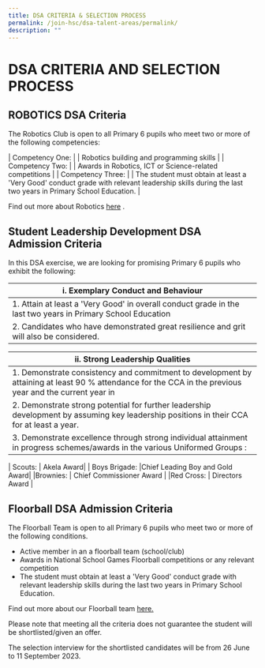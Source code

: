 ```yaml
---
title: DSA CRITERIA & SELECTION PROCESS
permalink: /join-hsc/dsa-talent-areas/permalink/
description: ""
---
```

DSA CRITERIA AND SELECTION PROCESS 
================

ROBOTICS DSA Criteria
---------------------

The Robotics Club is open to all Primary 6 pupils who meet two or more of the following competencies: 


| Competency One: |  | Robotics building and programming skills |
| Competency Two:    |  | Awards in Robotics, ICT or Science-related competitions |
| Competency Three:  |    | The student must obtain at least a 'Very Good' conduct grade with relevant leadership skills during the last two years in Primary School Education.     |


Find out more about Robotics [here](https://staging.d2qbslbi9g4bi3.amplifyapp.com/hsc-experience/Co-Curriculum/robotics/permalink/)&nbsp;.


Student Leadership Development DSA Admission Criteria
-----------------------------------------------------

In this DSA exercise, we are looking for promising Primary 6 pupils who exhibit the following:

| i. Exemplary Conduct and Behaviour |
| --- |
| 1. Attain at least a 'Very Good' in overall conduct grade in the last two years in Primary School Education
| 2. Candidates who have demonstrated great resilience and grit will also be considered. |

| ii. Strong Leadership Qualities |
| --- |
| 1. Demonstrate consistency and commitment to development by attaining at least 90 % attendance for the CCA in the previous year and the current year in |
| 2. Demonstrate strong potential for further leadership development by assuming key leadership positions in their CCA for at least a year.  
 | 3. Demonstrate excellence through strong individual attainment in progress schemes/awards in the various Uniformed Groups :
 

| Scouts:            | Akela Award|
| Boys Brigade: |Chief Leading Boy and Gold Award|
|Brownies:     | Chief Commissioner Award     |
|Red Cross:     | Directors Award     | 


 
 Floorball DSA Admission Criteria
--------------------------------

The Floorball Team is open to all Primary 6 pupils who meet two or more of the following conditions.  
*   Active member in an a floorball team (school/club)
*   Awards in National School Games Floorball competitions or any relevant competition
*   The student must obtain at least a 'Very Good' conduct grade with relevant leadership skills during the last two years in Primary School Education.

Find out more about our Floorball team&nbsp;[here.](https://staging.d2qbslbi9g4bi3.amplifyapp.com/hsc-experience/Co-Curriculum/floorball/permalink/)

Please note that meeting all the criteria does not guarantee the student will be shortlisted/given an offer. 

The selection interview for the shortlisted candidates will be from 26 June to 11 September 2023.